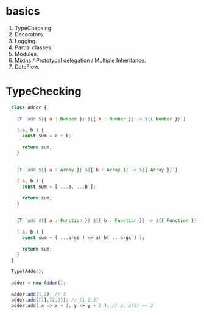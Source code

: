 # basics

1. TypeChecking.
2. Decorators.
3. Logging.
4. Partial classes.
5. Modules. 
6. Mixins / Prototypal delegation / Multiple Inheritance.
7. DataFlow.

# TypeChecking

```js
  class Adder {
    
    [T `add ${{ a : Number }} ${{ b : Number }} -> ${{ Number }}`] 
    
    ( a, b ) {
      const sum = a + b;
      
      return sum;
    }
    
    
    [T `add ${{ a : Array }} ${{ b : Array }} -> ${{ Array }}`] 
    
    ( a, b ) {
      const sum = [ ...a, ...b ];
      
      return sum;
    }
    
    
    [T `add ${{ a : Function }} ${{ b : Function }} -> ${{ Function }}`] 
    
    ( a, b ) {
      const sum = ( ...args ) => a( b( ...args ) );
    
      return sum;
    }
  }
  
  Type(Adder);
  
  adder = new Adder();
  
  adder.add(1,2); // 3
  adder.add([1],[2,3]); // [1,2,3]
  adder.add( x => x + 1, y => y + 2 ); // z, z(0) == 3
```
